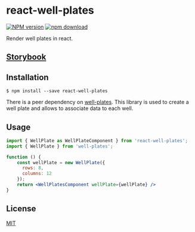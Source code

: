 # react-well-plates

[![NPM version][npm-image]][npm-url]
[![npm download][download-image]][download-url]

Render well plates in react.

## [Storybook](https://zakodium.github.io/react-well-plates/)

## Installation

`$ npm install --save react-well-plates`

There is a peer dependency on [well-plates](https://www.npmjs.com/package/well-plates). This library is used to create a well plate and allows to associate data to each well.

## Usage

```jsx
import { WellPlate as WellPlateComponent } from 'react-well-plates';
import { WellPlate } from 'well-plates';

function () {
    const wellPlate = new WellPlate({
      rows: 8,
      columns: 12
    });
    return <WellPlatesComponent wellPlate={wellPlate} />
}
```

## License

[MIT](./LICENSE)

[npm-image]: https://img.shields.io/npm/v/react-well-plates.svg?style=flat-square
[npm-url]: https://www.npmjs.com/package/react-well-plates
[download-image]: https://img.shields.io/npm/dm/react-well-plates.svg?style=flat-square
[download-url]: https://www.npmjs.com/package/react-well-plates
